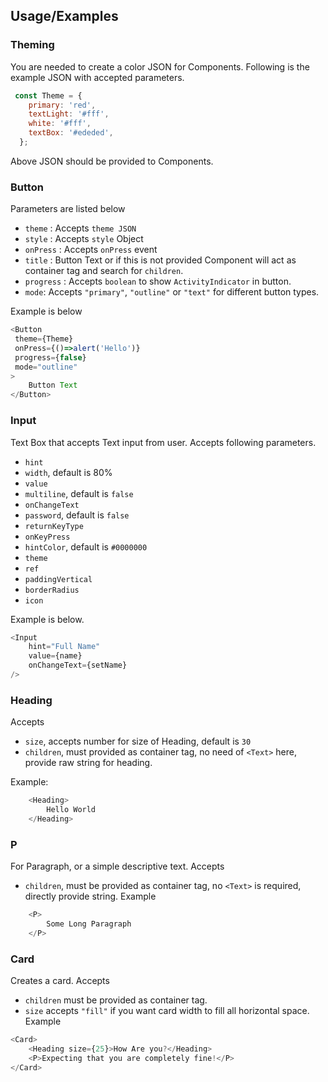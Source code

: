 
## Usage/Examples
### Theming
You are needed to create a color JSON for Components. Following is the example JSON with accepted parameters.
```javascript
 const Theme = {
    primary: 'red',
    textLight: '#fff',
    white: '#fff',
    textBox: '#ededed',
  };
```
Above JSON should be provided to Components.
### Button
Parameters are listed below
- ```theme``` : Accepts ```theme JSON``` 
- ```style``` : Accepts ```style``` Object
- ```onPress``` : Accepts ```onPress``` event
- ```title``` : Button Text or if this is not provided Component will act as container tag and search for ```children```.
- ```progress``` : Accepts ```boolean``` to show ```ActivityIndicator``` in button.
- ```mode```: Accepts ```"primary"```, ```"outline"``` or ```"text"``` for different button types.

Example is below
```javascript
<Button
 theme={Theme}
 onPress={()=>alert('Hello')}
 progress={false}
 mode="outline"
>
    Button Text
</Button>
```
### Input
Text Box that accepts Text input from user. Accepts following parameters.
- ```hint```
- ```width```, default is 80%
- ```value```
- ```multiline```, default is ```false```
- ```onChangeText```
- ```password```, default is ```false```
- ```returnKeyType```
- ```onKeyPress```
- ```hintColor```, default is ```#0000000```
- ```theme```
- ```ref```
- ```paddingVertical```
- ```borderRadius```
- ```icon```

Example is below.
```javascript
<Input
    hint="Full Name"
    value={name}
    onChangeText={setName}
/>
```
### Heading
Accepts
- ```size```, accepts number for size of Heading, default is `30`
- ```children```, must provided as container tag, no need of ```<Text>``` here, provide raw string for heading.

Example:
```javascript
    <Heading>
        Hello World
    </Heading>
```
### P
For Paragraph, or a simple descriptive text.
Accepts
- `children`, must be provided as container tag, no `<Text>` is required, directly provide string.
Example
```javascript
    <P>
        Some Long Paragraph
    </P>
```
### Card
Creates a card.
Accepts
- `children` must be provided as container tag. 
- `size` accepts `"fill"` if you want card width to fill all horizontal space.
Example
```javascript
<Card>
    <Heading size={25}>How Are you?</Heading>
    <P>Expecting that you are completely fine!</P>
</Card>
```